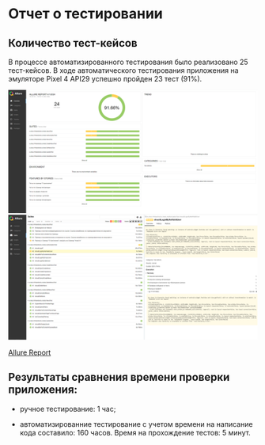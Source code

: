 # Отчет о тестировании

## Количество тест-кейсов

В процессе автоматизированного тестирования было реализовано 25 тест-кейсов.
В ходе автоматического тестирования приложения на эмуляторе Pixel 4 API29 успешно пройден 23 тест (91%).

![](https://github.com/Akimutina/Diplom/blob/main/screenshot/Allure_1.png)
![](https://github.com/Akimutina/Diplom/blob/main/screenshot/Allure_2.png)

[Allure Report](https://github.com/Akimutina/Diplom/blob/main/allure-results.zip)

## Результаты сравнения времени проверки приложения:

- ручное тестирование: 1 час;

- автоматизированние тестирование с учетом времени на написание кода составило: 160 часов. Время на прохождение тестов: 5 минут.
